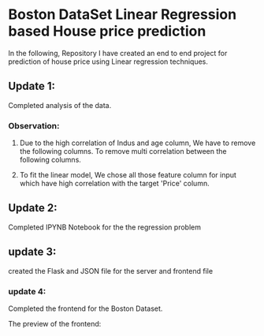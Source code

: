 # Boston DataSet Linear Regression based House price prediction

In the following, Repository I have created an end to end project for prediction of house price using 
Linear regression techniques.

## Update 1:
Completed analysis of the data.
### Observation:
1. Due to the high correlation of Indus and age column, We have to remove the following columns. To remove multi correlation between the following columns.

2. To fit the linear model, We chose all those feature column for input which have high correlation with the target 'Price' column.

## Update 2: 
Completed IPYNB Notebook for the the regression problem

## update 3:
created the Flask and JSON file for the server and frontend file

### update 4:
Completed the frontend for the Boston Dataset.

The preview of the frontend: 

